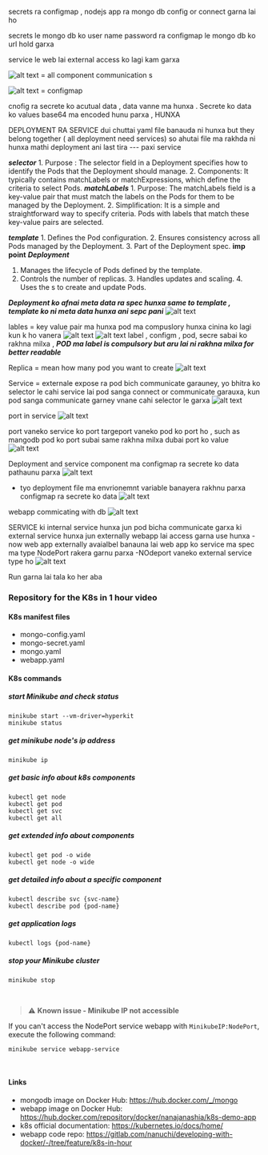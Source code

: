 secrets ra configmap , nodejs app ra mongo db config or connect garna lai ho 

secrets le mongo db ko user name password ra configmap le mongo db ko url hold garxa 

service le web lai external access ko lagi kam garxa 

![alt text](image.png)  = all component communication s

![alt text](image-1.png)    = configmap

cnofig ra secrete ko acutual data , data vanne ma hunxa . 
Secrete ko data ko values base64 ma encoded hunu parxa , HUNXA 


DEPLOYMENT RA SERVICE  dui chuttai yaml file banauda ni hunxa but they belong together ( all deployment need services) so ahutai file ma rakhda ni hunxa 
mathi deployment ani last tira --- paxi service 


***selector***
    1. Purpose : The selector field in a Deployment specifies how to identify the Pods that the Deployment should manage.
    2. Components: It typically contains matchLabels or matchExpressions, which define the criteria to select Pods.
***matchLabels***
    1. Purpose: The matchLabels field is a key-value pair that must match the labels on the Pods for them to be managed by the Deployment.
    2. Simplification: It is a simple and straightforward way to specify criteria. Pods with labels that match these key-value pairs are selected.

***template***
    1. Defines the Pod configuration.
    2. Ensures consistency across all Pods managed by the Deployment.
    3. Part of the Deployment spec. **imp point**
***Deployment***
   1.  Manages the lifecycle of Pods defined by the template.
   2.  Controls the number of replicas.
    3. Handles updates and scaling.
    4. Uses the s to create and update Pods.

***Deployment ko afnai meta data ra spec hunxa same to template , template ko ni meta data hunxa ani sepc pani***
![alt text](image-2.png)

lables = key value pair ma hunxa pod ma compuslory hunxa cinina ko lagi kun k ho vanera 
![alt text](image.png)
![alt text](image-1.png)
label , configm , pod, secre sabai ko rakhna milxa , 
***POD ma label is compulsory but aru lai ni rakhna milxa for better readable***


Replica = mean how many pod you want to create
![alt text](image.png)



Service = externale expose ra pod bich communicate garauney, yo bhitra ko selector le cahi service lai pod sanga connect or communicate garauxa, kun pod sanga communicate garney vnane cahi selector le garxa 
![alt text](image.png)

port in service 
![alt text](image.png)

port vaneko service ko port
targeport vaneko  pod ko port ho , such as mangodb pod ko port
subai same rakhna milxa dubai port ko value 
![alt text](image.png)


Deployment and service component ma configmap ra secrete ko data pathaunu parxa 
![alt text](image-1.png)
- tyo deployment file ma envrionemnt variable banayera rakhnu parxa configmap ra secrete ko data 
![alt text](image.png)

webapp commicating with db
![alt text](image.png)


SERVICE ki internal service hunxa jun pod bicha communicate garxa ki external service hunxa jun externally webapp lai access garna use hunxa 
-now web app externally avaialbel banauna lai web app ko service ma spec ma type NodePort rakera garnu parxa 
-NOdeport vaneko external service type ho
![alt text](image.png)



Run garna lai tala ko her aba
### Repository for the K8s in 1 hour video

#### K8s manifest files 
* mongo-config.yaml
* mongo-secret.yaml
* mongo.yaml
* webapp.yaml

#### K8s commands

##### start Minikube and check status
    minikube start --vm-driver=hyperkit 
    minikube status

##### get minikube node's ip address
    minikube ip

##### get basic info about k8s components
    kubectl get node
    kubectl get pod
    kubectl get svc
    kubectl get all

##### get extended info about components
    kubectl get pod -o wide
    kubectl get node -o wide

##### get detailed info about a specific component
    kubectl describe svc {svc-name}
    kubectl describe pod {pod-name}

##### get application logs
    kubectl logs {pod-name}
    
##### stop your Minikube cluster
    minikube stop

<br />

> :warning: **Known issue - Minikube IP not accessible** 

If you can't access the NodePort service webapp with `MinikubeIP:NodePort`, execute the following command:
    
    minikube service webapp-service

<br />

#### Links
* mongodb image on Docker Hub: https://hub.docker.com/_/mongo
* webapp image on Docker Hub: https://hub.docker.com/repository/docker/nanajanashia/k8s-demo-app
* k8s official documentation: https://kubernetes.io/docs/home/
* webapp code repo: https://gitlab.com/nanuchi/developing-with-docker/-/tree/feature/k8s-in-hour
